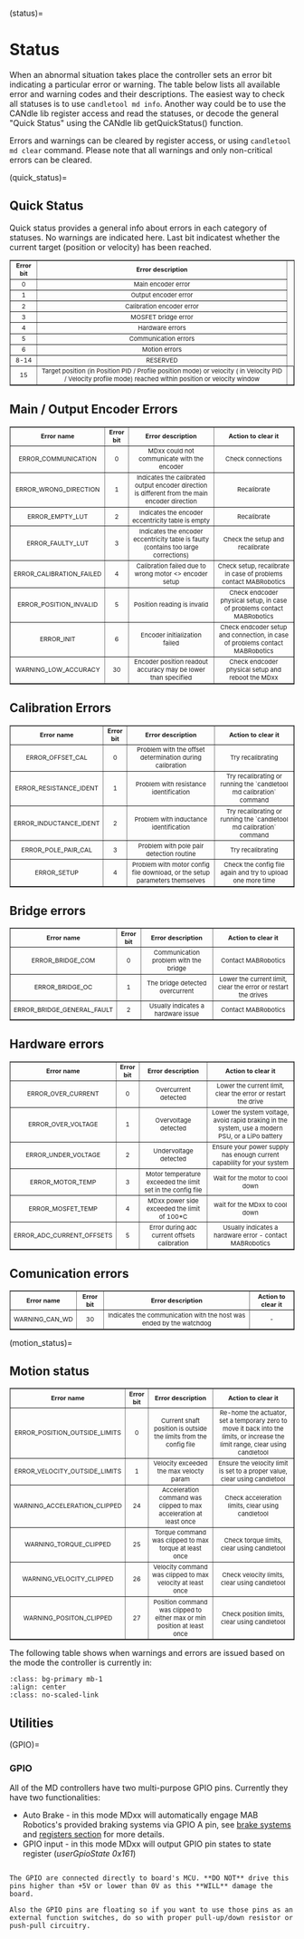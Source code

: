 (status)=

# Status

When an abnormal situation takes place the controller sets an error bit indicating a particular
error or warning. The table below lists all available error and warning codes and their
descriptions. The easiest way to check all statuses is to use `candletool md info`. Another way
could be to use the CANdle lib register access and read the statuses, or decode the general "Quick
Status" using the CANdle lib getQuickStatus() function.

Errors and warnings can be cleared by register access, or using `candletool md clear` command.
Please note that all warnings and only non-critical errors can be cleared.

(quick_status)=

## Quick Status

Quick status provides a general info about errors in each category of statuses. No warnings are
indicated here. Last bit indicatest whether the current target (position or velocity) has been
reached.

<table border="1" cellpadding="2" cellspacing="0"  class="gridlines sheet0" id="sheet0" style="float:center;text-align:center;font-size:11px ;width:100%">
	<tbody>
		<tr>
			<td> <b>Error bit</b></td>
			<td> <b>Error description</b></td>
		</tr>
		<tr>
			<td>0</td>
			<td>Main encoder error</td>
		</tr>
		<tr>
			<td>1</td>
			<td>Output encoder error</td>
		</tr>
		<tr>
			<td>2</td>
			<td>Calibration encoder error</td>
		</tr>
		<tr>
			<td>3</td>
			<td>MOSFET bridge error</td>
		</tr>
		<tr>
			<td>4</td>
			<td>Hardware errors</td>
		</tr>
    	<tr>
			<td>5</td>
			<td>Communication errors</td>
		</tr>
   		<tr>
			<td>6</td>
			<td>Motion errors</td>
		</tr>
       	<tr>
			<td>8-14</td>
			<td>RESERVED</td>
		</tr>
		</tr>
			<tr>
			<td>15</td>
			<td>Target position (in Position PID / Profile position mode) or velocity ( in Velocity PID / Velocity profile mode) reached within position or velocity window <td>
		</tr>
	</tbody>
</table>
<p></p>

## Main / Output Encoder Errors

<table border="1" cellpadding="2" cellspacing="0"  class="gridlines sheet0" id="sheet0" style="float:center;text-align:center;font-size:11px ;width:100%">
	<tbody>
		<tr>
			<td> <b>Error name</b></td>
			<td> <b>Error bit</b></td>
			<td> <b>Error description</b></td>
      		<td> <b>Action to clear it</b></td>
		</tr>
		<tr>
			<td>ERROR_COMMUNICATION </td>
			<td>0</td>
			<td>MDxx could not communicate with the encoder </td>
      		<td>Check connections </td>
		</tr>
    	<tr>
			<td>ERROR_WRONG_DIRECTION</td>
			<td>1</td>
			<td>Indicates the calibrated output encoder direction is different from the main encoder direction</td>
      		<td>Recalibrate</td>
		</tr>
   		 <tr>
			<td>ERROR_EMPTY_LUT</td>
			<td>2</td>
			<td>Indicates the encoder eccentricity table is empty</td>
      		<td>Recalibrate</td>
		</tr>
    	<tr>
			<td>ERROR_FAULTY_LUT</td>
			<td>3</td>
			<td>Indicates the encoder eccentricity table is faulty (contains too large corrections)</td>
    		<td>Check the setup and recalibrate</td>
		</tr>
    	<tr>
			<td>ERROR_CALIBRATION_FAILED</td>
			<td>4</td>
			<td>Calibration failed due to wrong motor <> encoder setup</td>
			<td>Check setup, recalibrate in case of problems contact MABRobotics</td>
		</tr>
    	<tr>
			<td>ERROR_POSITION_INVALID</td>
			<td>5</td>
			<td>Position reading is invalid</td>
			<td>Check endcoder physical setup, in case of problems contact MABRobotics</td>
		</tr>
		<tr>
			<td>ERROR_INIT</td>
			<td>6</td>
			<td>Encoder initialization failed</td>
			<td>Check endcoder setup and connection, in case of problems contact MABRobotics</td>
		</tr>
		<tr>
			<td>WARNING_LOW_ACCURACY</td>
			<td>30</td>
			<td>Encoder position readout accuracy may be lower than specified</td>
			<td>Check endcoder physical setup and reboot the MDxx</td>
		</tr>
	</tbody>
</table>
<p></p>

## Calibration Errors

<table border="1" cellpadding="2" cellspacing="0"  class="gridlines sheet0" id="sheet0" style="float:center;text-align:center;font-size:11px ;width:100%">
	<tbody>
		<tr>
			<td> <b>Error name</b></td>
			<td> <b>Error bit</b></td>
			<td> <b>Error description</b></td>
      		<td> <b>Action to clear it</b></td>
		</tr>
		<tr>
			<td>ERROR_OFFSET_CAL </td>
			<td>0</td>
			<td>Problem with the offset determination during calibration </td>
      		<td>Try recalibrating</td>
		</tr>
    	<tr>
			<td>ERROR_RESISTANCE_IDENT</td>
			<td>1</td>
			<td>Problem with resistance identification</td>
    		<td>Try recalibrating or running the `candletool md calibration` command</td>
		</tr>
    	<tr>
			<td>ERROR_INDUCTANCE_IDENT</td>
			<td>2</td>
			<td>Problem with inductance identification</td>
      		<td>Try recalibrating or running the `candletool md calibration` command</td>
		</tr>
    	<tr>
			<td>ERROR_POLE_PAIR_CAL</td>
			<td>3</td>
			<td>Problem with pole pair detection routine</td>
      		<td>Try recalibrating</td>
		</tr>
    	<tr>
			<td>ERROR_SETUP</td>
			<td>4</td>
			<td>Problem with motor config file download, or the setup parameters themselves</td>
      		<td>Check the config file again and try to upload one more time</td>
		</tr>
	</tbody>
</table>
<p></p>

## Bridge errors

<table border="1" cellpadding="2" cellspacing="0"  class="gridlines sheet0" id="sheet0" style="float:center;text-align:center;font-size:11px ;width:100%">
	<tbody>
		<tr>
			<td> <b>Error name</b></td>
			<td> <b>Error bit</b></td>
			<td> <b>Error description</b></td>
      		<td> <b>Action to clear it</b></td>
		</tr>
		<tr>
			<td>ERROR_BRIDGE_COM</td>
			<td>0</td>
			<td>Communication problem with the bridge</td>
      		<td>Contact MABRobotics</td>
		</tr>
    	<tr>
			<td>ERROR_BRIDGE_OC</td>
			<td>1</td>
			<td>The bridge detected overcurrent</td>
      		<td>Lower the current limit, clear the error or restart the drives</td>
		</tr>
    	<tr>
			<td>ERROR_BRIDGE_GENERAL_FAULT</td>
			<td>2</td>
			<td>Usually indicates a hardware issue</td>
      		<td>Contact MABRobotics</td>
		</tr>
	</tbody>
</table>
<p></p>

## Hardware errors

<table border="1" cellpadding="2" cellspacing="0"  class="gridlines sheet0" id="sheet0" style="float:center;text-align:center;font-size:11px ;width:100%">
	<tbody>
		<tr>
			<td> <b>Error name</b></td>
			<td> <b>Error bit</b></td>
			<td> <b>Error description</b></td>
      		<td> <b>Action to clear it</b></td>
		</tr>
   		<tr>
			<td>ERROR_OVER_CURRENT</td>
			<td>0</td>
			<td>Overcurrent detected</td>
      		<td>Lower the current limit, clear the error or restart the drive</td>
		</tr>
    	<tr>
			<td>ERROR_OVER_VOLTAGE</td>
			<td>1</td>
			<td>Overvoltage detected</td>
      		<td>Lower the system voltage, avoid rapid braking in the system, use a modern PSU, or a LiPo battery</td>
		</tr>
    	<tr>
			<td>ERROR_UNDER_VOLTAGE</td>
			<td>2</td>
			<td>Undervoltage detected</td>
      		<td>Ensure your power supply has enough current capability for your system</td>
		</tr>
    	<tr>
			<td>ERROR_MOTOR_TEMP</td>
			<td>3</td>
			<td>Motor temperature exceeded the limit set in the config file</td>
      		<td>Wait for the motor to cool down</td>
		</tr>
    	<tr>
			<td>ERROR_MOSFET_TEMP</td>
			<td>4</td>
			<td>MDxx power side exceeded the limit of 100*C</td>
      		<td>wait for the MDxx to cool down</td>
		</tr>
     	<tr>
			<td>ERROR_ADC_CURRENT_OFFSETS</td>
			<td>5</td>
			<td>Error during adc current offsets calibration</td>
      		<td>Usually indicates a hardware error - contact MABRobotics</td>
		</tr> 
  </tbody>
</table>
<p></p>

## Comunication errors

<table border="1" cellpadding="2" cellspacing="0"  class="gridlines sheet0" id="sheet0" style="float:center;text-align:center;font-size:11px ;width:100%">
	<tbody>
		<tr>
			<td> <b>Error name</b></td>
			<td> <b>Error bit</b></td>
			<td> <b>Error description</b></td>
      		<td> <b>Action to clear it</b></td>
		</tr>
    	<tr>
			<td>WARNING_CAN_WD</td>
			<td>30</td>
			<td>Indicates the communication with the host was ended by the watchdog</td>
      		<td> - </td>
		</tr>
  </tbody>
</table>
<p></p>

(motion_status)=

## Motion status

<table border="1" cellpadding="2" cellspacing="0"  class="gridlines sheet0" id="sheet0" style="float:center;text-align:center;font-size:11px ;width:100%">
	<tbody>
		<tr>
			<td> <b>Error name</b></td>
			<td> <b>Error bit</b></td>
			<td> <b>Error description</b></td>
      		<td> <b>Action to clear it</b></td>
		</tr>
		<tr>
			<td>ERROR_POSITION_OUTSIDE_LIMITS</td>
			<td>0</td>
			<td>Current shaft position is outside the <min position : max position> limits from the config file</td>
      		<td>Re-home the actuator, set a temporary zero to move it back into the limits, or increase the limit range, clear using candletool</td>
		</tr>
		<tr>
			<td>ERROR_VELOCITY_OUTSIDE_LIMITS</td>
			<td>1</td>
			<td>Velocity exceeded the max velocty param</td>
      		<td>Ensure the velocity limit is set to a proper value, clear using candletool</td>
		</tr>
		<tr>
			<td>WARNING_ACCELERATION_CLIPPED</td>
			<td>24</td>
			<td>Acceleration command was clipped to max acceleration at least once</td>
      		<td>Check acceleration limits, clear using candletool</td>
		</tr>
    	<tr>
			<td>WARNING_TORQUE_CLIPPED</td>
			<td>25</td>
			<td>Torque command was clipped to max torque at least once</td>
      		<td>Check torque limits, clear using candletool</td>
		</tr>
    	<tr>
			<td>WARNING_VELOCITY_CLIPPED</td>
			<td>26</td>
			<td>Velocity command was clipped to max velocity at least once</td>
      		<td>Check velocity limits, clear using candletool</td>
		</tr>
    	<tr>
			<td>WARNING_POSITON_CLIPPED</td>
			<td>27</td>
			<td>Position command was clipped to either max or min position at least once</td>
      		<td>Check position limits, clear using candletool</td>
		</tr>
  </tbody>
</table>
<p></p>

The following table shows when warnings and errors are issued based on the mode the controller is
currently in:

```{figure} images/Status/status_vs_motion_mode.png
:class: bg-primary mb-1
:align: center
:class: no-scaled-link
```

## Utilities

(GPIO)=

### GPIO

All of the MD controllers have two multi-purpose GPIO pins. Currently they have two functionalities:

- Auto Brake - in this mode MDxx will automatically engage MAB Robotics's provided braking systems
  via GPIO A pin, see [brake systems](brakes) and [registers section](registers) for more details.
- GPIO input - in this mode MDxx will output GPIO pin states to state register (*userGpioState
  0x161*)

```{important}

The GPIO are connected directly to board's MCU. **DO NOT** drive this pins higher than +5V or lower than 0V as this **WILL** damage the board.

Also the GPIO pins are floating so if you want to use those pins as an external function switches, do so with proper pull-up/down resistor or push-pull circuitry.

```
